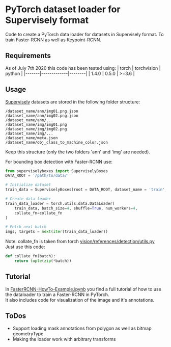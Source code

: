 # PyTorch dataset loader for Supervisely format
Code to create a PyTorch data loader for datasets in Supervisely format. To train Faster-RCNN as well as Keypoint-RCNN.

## Requirements
As of July 7th 2020 this code has been tested using:
| torch | torchvision | python |
|-------|-------------|--------|
| 1.4.0 | 0.5.0       | >=3.6  |

## Usage
<a href="https://supervise.ly" target="_blank">Supervisely</a> datasets are stored in the following folder structure:<br>

    /dataset_name/ann/img01.png.json
    /dataset_name/ann/img02.png.json
    /dataset_name/ann/...
    /dataset_name/img/img01.png
    /dataset_name/img/img02.png
    /dataset_name/img/...
    /dataset_name/meta.json
    /dataset_name/obj_class_to_machine_color.json

Keep this structure (only the two folders 'ann' and 'img' are needed).<br>

For bounding box detection with Faster-RCNN use:

```python
from superviselyboxes import SuperviselyBoxes
DATA_ROOT = '/path/to/data/'

# Initialize dataset
train_data = SuperviselyBoxes(root = DATA_ROOT, dataset_name = 'train', transform=None)

# Create data loader
train_data_loader = torch.utils.data.DataLoader(
    train_data, batch_size=4, shuffle=True, num_workers=4,
    collate_fn=collate_fn
)

# Fetch next batch
imgs, targets = next(iter(train_data_loader))
```

Note: collate_fn is taken from torch <a href="https://github.com/pytorch/vision/blob/master/references/detection/utils.py" target="_blank">vision/references/detection/utils.py</a><br>
Just use this code:

```python
def collate_fn(batch):
    return tuple(zip(*batch))
```

## Tutorial
In <a href="https://github.com/MarkusFox/supervisely-dataloader-fasterrcnn/blob/master/FasterRCNN-HowTo-Example.ipynb" target="_blank">FasterRCNN-HowTo-Example.ipynb</a> you find a full tutorial of how to use the dataloader to train a Faster-RCNN in PyTorch.<br>
It also includes code for visualization of the image and it's annotations.

## ToDos
+ Support loading mask annotations from polygon as well as bitmap geometryType
+ Making the loader work with arbitrary transforms
